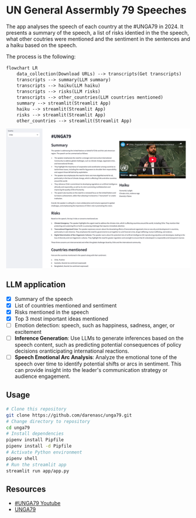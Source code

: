 # UN General Assermbly 79 Speeches

The app analyses the speech of each country at the #UNGA79 in 2024. It presents 
a summary of the speech, a list of risks identied in the the speech, what other 
coutries were mentioned and the sentiment in the sentences and a haiku based on 
the speech.

The process is the following:

```mermaid
flowchart LR
    data_collection(Download URLs) --> transcripts(Get transcripts)
    transcripts --> summary(LLM summary)
    transcripts --> haiku(LLM haiku)
    transcripts --> risks(LLM risks)
    transcripts --> other_countries(LLM countries mentioned)
    summary --> streamlit(Streamlit App)
    haiku --> streamlit(Streamlit App)
    risks --> streamlit(Streamlit App)
    other_countries --> streamlit(Streamlit App)
```

![](figures/screenshot.png)

## LLM application

* [x] Summary of the speech
* [x] List of countries mentioned and sentiment
* [x] Risks mentioned in the speech
* [x] Top 3 most important ideas mentioned
* [ ] Emotion detection: speech, such as happiness, sadness, anger, or excitement
* [ ] **Inference Generation**: Use LLMs to generate inferences based on the speech content, such as predicting potential consequences of policy decisions oranticipating international reactions.
* [ ] **Speech Emotional Arc Analysis**: Analyze the emotional tone of the speech over time to identify potential shifts or arcs in sentiment. This can provide insight into the leader's communication strategy or audience engagement.

## Usage

```bash
# Clone this repository
git clone https://github.com/darenasc/unga79.git
# Change directory to repository
cd unga79
# Install dependencies
pipenv install Pipfile
pipenv install -d Pipfile
# Activate Python environment
pipenv shell
# Run the streamlit app
streamlit run app/app.py
```

## Resources
- [#UNGA79 Youtube](https://www.youtube.com/watch?v=pH19ivsC62E&list=PLwoDFQJEq_0YukP-06eOEinhpM2GeG3hY)
- [UNGA79](https://docs.google.com/spreadsheets/d/1qtqfnRSW24j-XLN7SRKywDCuFatARCH8pUg1Rr6I2vI/edit?gid=1290530125#gid=1290530125)